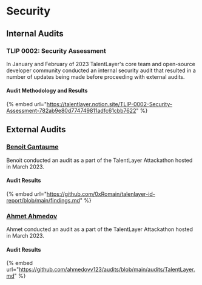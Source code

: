 # Security

## Internal Audits

### TLIP 0002: Security Assessment

In January and February of 2023 TalentLayer's core team and open-source developer community conducted an internal security audit that resulted in a number of updates being made before proceeding with external audits.&#x20;

#### Audit Methodology and Results

{% embed url="https://talentlayer.notion.site/TLIP-0002-Security-Assessment-782ab9e80d774749811adfc61cbb7622" %}

## External Audits

### [Benoit Gantaume](https://www.linkedin.com/in/benoitgantaume/)

Benoit conducted an audit as a part of the TalentLayer Attackathon hosted in March 2023.&#x20;

#### Audit Results

{% embed url="https://github.com/0xRomain/talenlayer-id-report/blob/main/findings.md" %}

### [Ahmet Ahmedov](https://twitter.com/0xahmedov)

Ahmet conducted an audit as a part of the TalentLayer Attackathon hosted in March 2023.&#x20;

#### Audit Results

{% embed url="https://github.com/ahmedovv123/audits/blob/main/audits/TalentLayer.md" %}

